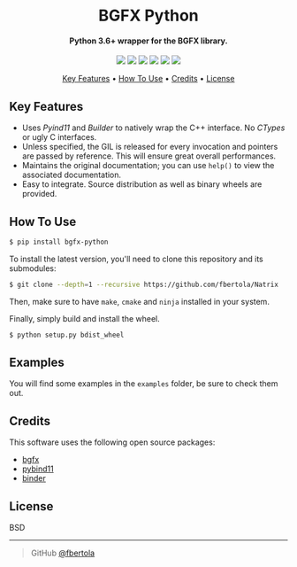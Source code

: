 <h1 align="center"> 
  <br>
  BGFX Python
  <br>
</h1>

<h4 align="center">Python 3.6+ wrapper for the BGFX library.</h4>

<p align="center">
  <img src="https://img.shields.io/badge/python-v3.6+-blue.svg">
  <a href="https://travis-ci.com/fbertola/bgfx-wrapper"><img src="https://travis-ci.com/fbertola/bgfx-wrapper.svg?branch=master"></a>
  <img src="https://img.shields.io/badge/dependencies-up%20to%20date-brightgreen.svg">
  <a href="https://github.com/fbertola/bgfx-python/issues"><img src="https://img.shields.io/github/issues/fbertola/bgfx-python.svg"></a>
  <img src="https://img.shields.io/badge/contributions-welcome-orange.svg">
  <a href="https://opensource.org/licenses/BSD"><img src="https://img.shields.io/badge/license-BSD-blue.svg"></a>
</p>

<p align="center">
  <a href="#key-features">Key Features</a> •
  <a href="#how-to-use">How To Use</a> •
  <a href="#credits">Credits</a> •
  <a href="#license">License</a>
</p>

## Key Features

* Uses _Pyind11_ and _Builder_ to natively wrap the C++ interface. No _CTypes_ or ugly C interfaces.
* Unless specified, the GIL is released for every invocation and pointers are passed by reference. This will ensure great overall performances.
* Maintains the original documentation; you can use `help()` to view the associated documentation. 
* Easy to integrate. Source distribution as well as binary wheels are provided.

## How To Use

```bash
$ pip install bgfx-python
```

To install the latest version, you'll need to clone this repository and its submodules:

```bash
$ git clone --depth=1 --recursive https://github.com/fbertola/Natrix
```

Then, make sure to have `make`, `cmake` and `ninja` installed in your system.

Finally, simply build and install the wheel.

```bash
$ python setup.py bdist_wheel
``` 

## Examples

You will find some examples in the `examples` folder, be sure to check them out.

## Credits

This software uses the following open source packages:

- [bgfx](https://github.com/bkaradzic/bgfx)
- [pybind11](https://github.com/pybind/pybind11)
- [binder](https://github.com/RosettaCommons/binder)

## License

BSD

---

> GitHub [@fbertola](https://github.com/fbertola)

